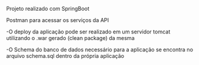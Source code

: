 
 
  
  Projeto realizado com SpringBoot
  
  Postman para acessar os serviços da API
  
-O deploy da aplicação pode ser realizado em um servidor tomcat utilizando o .war gerado (clean package) da mesma

-O Schema do banco de dados necessário para a aplicação se encontra no arquivo schema.sql dentro da própria aplicação



